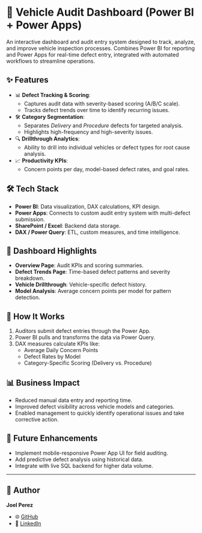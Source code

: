 # 🚗 Vehicle Audit Dashboard (Power BI + Power Apps)

An interactive dashboard and audit entry system designed to track, analyze, and improve vehicle inspection processes. Combines Power BI for reporting and Power Apps for real-time defect entry, integrated with automated workflows to streamline operations.

## ✨ Features
- 📊 **Defect Tracking & Scoring**:
  - Captures audit data with severity-based scoring (A/B/C scale).
  - Tracks defect trends over time to identify recurring issues.
- 🛠️ **Category Segmentation**:
  - Separates *Delivery* and *Procedure* defects for targeted analysis.
  - Highlights high-frequency and high-severity issues.
- 🔍 **Drillthrough Analytics**:
  - Ability to drill into individual vehicles or defect types for root cause analysis.
- 📈 **Productivity KPIs**:
  - Concern points per day, model-based defect rates, and goal rates.

## 🛠️ Tech Stack
- **Power BI**: Data visualization, DAX calculations, KPI design.
- **Power Apps**: Connects to custom audit entry system with multi-defect submission.
- **SharePoint / Excel**: Backend data storage.
- **DAX / Power Query**: ETL, custom measures, and time intelligence.

## 📂 Dashboard Highlights
- **Overview Page**: Audit KPIs and scoring summaries.
- **Defect Trends Page**: Time-based defect patterns and severity breakdown.
- **Vehicle Drillthrough**: Vehicle-specific defect history.
- **Model Analysis**: Average concern points per model for pattern detection.

## 🚀 How It Works
1. Auditors submit defect entries through the Power App.
2. Power BI pulls and transforms the data via Power Query.
3. DAX measures calculate KPIs like:
   - Average Daily Concern Points
   - Defect Rates by Model
   - Category-Specific Scoring (Delivery vs. Procedure)

## 📊 Business Impact
- Reduced manual data entry and reporting time.
- Improved defect visibility across vehicle models and categories.
- Enabled management to quickly identify operational issues and take corrective action.

## 🔮 Future Enhancements
- Implement mobile-responsive Power App UI for field auditing.
- Add predictive defect analysis using historical data.
- Integrate with live SQL backend for higher data volume.

---

## 👤 Author
**Joel Perez**  
- 🌐 [GitHub](https://github.com/JoelProjectHub)  
- 💼 [LinkedIn](https://linkedin.com/in/YOUR-LINK)  
